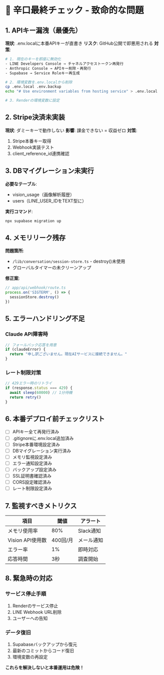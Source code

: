 # 🚨 辛口最終チェック - 致命的な問題

## 1. APIキー漏洩（最優先）
**現状**: .env.localに本番APIキーが直書き
**リスク**: GitHub公開で即悪用される
**対策**:
```bash
# 1. 現在のキーを即座に無効化
- LINE Developers Console → チャネルアクセストークン再発行
- Anthropic Console → APIキー削除・再発行
- Supabase → Service Roleキー再生成

# 2. 環境変数を.env.localから削除
cp .env.local .env.backup
echo "# Use environment variables from hosting service" > .env.local

# 3. Renderの環境変数に設定
```

## 2. Stripe決済未実装
**現状**: ダミーキーで動作しない
**影響**: 課金できない = 収益ゼロ
**対策**:
1. Stripe本番キー取得
2. Webhook実装テスト
3. client_reference_id連携確認

## 3. DBマイグレーション未実行
**必要なテーブル**:
- vision_usage（画像解析履歴）
- users（LINE_USER_IDをTEXT型に）

**実行コマンド**:
```bash
npx supabase migration up
```

## 4. メモリリーク残存
**問題箇所**:
- `/lib/conversation/session-store.ts` - destroy()未使用
- グローバルタイマーの未クリーンアップ

**修正案**:
```typescript
// app/api/webhook/route.ts
process.on('SIGTERM', () => {
  sessionStore.destroy()
})
```

## 5. エラーハンドリング不足

### Claude API障害時
```typescript
// フォールバック応答を用意
if (claudeError) {
  return "申し訳ございません。現在AIサービスに接続できません。"
}
```

### レート制限対策
```typescript
// 429エラー時のリトライ
if (response.status === 429) {
  await sleep(60000) // 1分待機
  return retry()
}
```

## 6. 本番デプロイ前チェックリスト

- [ ] APIキー全て再発行済み
- [ ] .gitignoreに.env.local追加済み
- [ ] Stripe本番環境設定済み
- [ ] DBマイグレーション実行済み
- [ ] メモリ監視設定済み
- [ ] エラー通知設定済み
- [ ] バックアップ設定済み
- [ ] SSL証明書確認済み
- [ ] CORS設定確認済み
- [ ] レート制限設定済み

## 7. 監視すべきメトリクス

| 項目 | 閾値 | アラート |
|-----|------|---------|
| メモリ使用率 | 80% | Slack通知 |
| Vision API使用数 | 400回/月 | メール通知 |
| エラー率 | 1% | 即時対応 |
| 応答時間 | 3秒 | 調査開始 |

## 8. 緊急時の対応

### サービス停止手順
1. Renderのサービス停止
2. LINE Webhook URL削除
3. ユーザーへの告知

### データ復旧
1. Supabaseバックアップから復元
2. 最新のコミットからコード復旧
3. 環境変数の再設定

**これらを解決しないと本番運用は危険！**